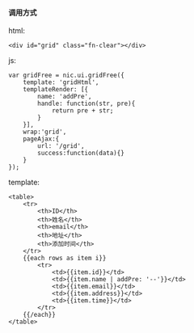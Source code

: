 #### 调用方式 ####

html:

	<div id="grid" class="fn-clear"></div>
	
js:

	var gridFree = nic.ui.gridFree({
		template: 'gridHtml',
		templateRender: [{
			name: 'addPre',
			handle: function(str, pre){
				return pre + str;
			}
		}],
		wrap:'grid',
		pageAjax:{
			url: '/grid',
			success:function(data){}
		}
	});
	
template:

	<table>
		<tr>
			<th>ID</th>
			<th>姓名</th>
			<th>email</th>
			<th>地址</th>
			<th>添加时间</th>
		</tr>
		{{each rows as item i}}
			<tr>
				<td>{{item.id}}</td>
				<td>{{item.name | addPre: '--'}}</td>
				<td>{{item.email}}</td>
				<td>{{item.address}}</td>
				<td>{{item.time}}</td>
			</tr>
		{{/each}}
	</table>